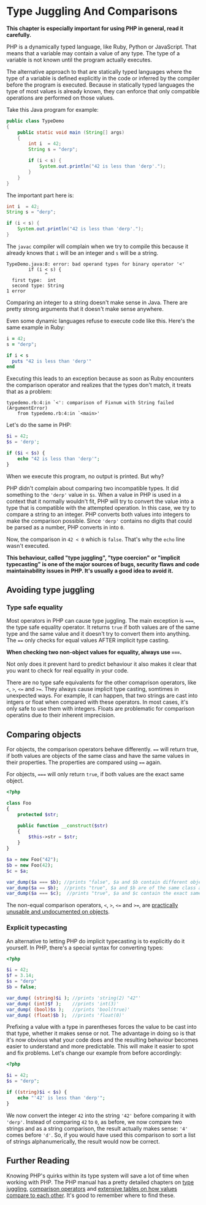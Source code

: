 # Type Juggling And Comparisons

**This chapter is especially important for using PHP in general, read it carefully.**

PHP is a dynamically typed language, like Ruby, Python or JavaScript. That means that a variable may contain a value of any type. The type of a variable is not known until the program actually executes.

The alternative approach to that are statically typed languages where the type of a variable is defined explicitly in the code or inferred by the compiler before the program is executed. Because in statically typed languages the type of most values is already known, they can enforce that only compatible operations are performed on those values.

Take this Java program for example:

```java
public class TypeDemo 
{
    public static void main (String[] args)
    {
        int i  = 42;
        String s = "derp";

        if (i < s) {
            System.out.println("42 is less than 'derp'.");
        }
    }
}
```

The important part here is:

```java
int i  = 42;
String s = "derp";

if (i < s) {
    System.out.println("42 is less than 'derp'.");
}
```

The `javac` compiler will complain when we try to compile this because it already knows that `i` will be an integer and `s` will be a string.

```
TypeDemo.java:8: error: bad operand types for binary operator '<'
        if (i < s) {
              ^
  first type:  int
  second type: String
1 error
```

Comparing an integer to a string doesn't make sense in Java. There are pretty strong arguments that it doesn't make sense anywhere.

Even some dynamic languages refuse to execute code like this. Here's the same example in Ruby:

```rb
i = 42;
s = "derp";

if i < s
  puts "42 is less than 'derp'"
end
```

Executing this leads to an exception because as soon as Ruby encounters the comparison operator and realizes that the types don't match, it treats that as a problem:

```
typedemo.rb:4:in `<': comparison of Fixnum with String failed (ArgumentError)
	from typedemo.rb:4:in `<main>'
```

Let's do the same in PHP:

```php
$i = 42;
$s = 'derp';

if ($i < $s) {
    echo "42 is less than 'derp'";
}
```

When we execute this program, no output is printed. But why?

PHP didn't complain about comparing two incompatible types. It did something to the `'derp'` value in `$s`. When a value in PHP is used in a context that it normally wouldn't fit, PHP will try to convert the value into a type that is compatible with the attempted operation. In this case, we try to compare a string to an integer. PHP converts both values into integers to make the comparison possible. Since `'derp'` contains no digits that could be parsed as a number, PHP converts in into `0`.

Now, the comparison in `42 < 0` which is `false`. That's why the `echo` line wasn't executed.

**This behaviour, called "type juggling", "type coercion" or "implicit typecasting" is one of the major sources of bugs, security flaws and code maintainability issues in PHP. It's usually a good idea to avoid it.**

## Avoiding type juggling

### Type safe equality

Most operators in PHP can cause type juggling. The main exception is `===`, the type safe equality operator. It returns `true` if both values are of the same type and the same value and it doesn't try to convert them into anything. The `==` only checks for equal values AFTER implicit type casting.

**When checking two non-object values for equality, always use `===`.**


Not only does it prevent hard to predict behaviour it also makes it clear that you want to check for real equality in your code.

There are no type safe equivalents for the other comaprison operators, like `<`, `>`, `<=` and `>=`. They always cause implicit type casting, somtimes in unexpected ways. For example, it can happen, that two strings are cast into intgers or float when compared with these operators. In most cases, it's only safe to use them with integers. Floats are problematic for comparison operatins due to their inherent imprecision.

## Comparing objects

For objects, the comparison operators behave differently. `==` will return true, if both values are objects of the same class and have the same values in their properties. The properties are compared using `==` again.

For objects, `===` will only return `true`, if both values are the exact same object.

```php
<?php

class Foo
{
    protected $str;

    public function __construct($str)
    {
        $this->str = $str;
    }
}

$a = new Foo("42");
$b = new Foo(42);
$c = $a;

var_dump($a === $b); //prints "false", $a and $b contain different objects
var_dump($a == $b);  //prints "true", $a and $b are of the same class and have equal properties
var_dump($a === $c);  //prints "true", $a and $c contain the exact same object
```

The non-equal comparison operators, `<`, `>`, `<=` and `>=`, are [practically unusable and undocumented on objects](http://php.net/manual/en/language.oop5.object-comparison.php#98725).

### Explicit typecasting

An alternative to letting PHP do implicit typecasting is to explicitly do it yourself. In PHP, there's a special syntax for converting types:

```php
<?php

$i = 42;
$f = 3.14;
$s = "derp"
$b = false;

var_dump( (string)$i ); //prints 'string(2) "42"'
var_dump( (int)$f );    //prints 'int(3)'
var_dump( (bool)$s );   //prints 'bool(true)'
var_dump( (float)$b );  //prints 'float(0)'
```

Prefixing a value with a type in parentheses forces the value to be cast into that type, whether it makes sense or not. The advantage in doing so is that it's now obvious what your code does and the resulting behaviour becomes easier to understand and more predictable. This will make it easier to spot and fix problems. Let's change our example from before accordingly:

```php
<?php

$i = 42;
$s = "derp";

if ((string)$i < $s) {
    echo "'42' is less than 'derp'";
}
```

We now convert the integer `42` into the string `'42'` before comparing it with `'derp'`. Instead of comparing `42` to `0`, as before, we now compare two strings and as a string comparison, the result actually makes sense: `'4'` comes before `'d'`. So, if you would have used this comparison to sort a list of strings alphanumerically, the result would now be correct.

## Further Reading

Knowing PHP's quirks within its type system will save a lot of time when working with PHP. The PHP manual has a pretty detailed chapters on [type juggling](http://php.net/manual/en/language.types.type-juggling.php), [comparison operators](http://php.net/language.operators.comparison) and [extensive tables on how values compare to each other](http://php.net/manual/en/types.comparisons.php). It's good to remember where to find these.
